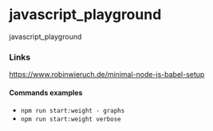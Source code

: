 # javascript_playground

javascript_playground

### Links

https://www.robinwieruch.de/minimal-node-js-babel-setup

#### Commands examples

- `npm run start:weight - graphs`
- `npm run start:weight verbose`
